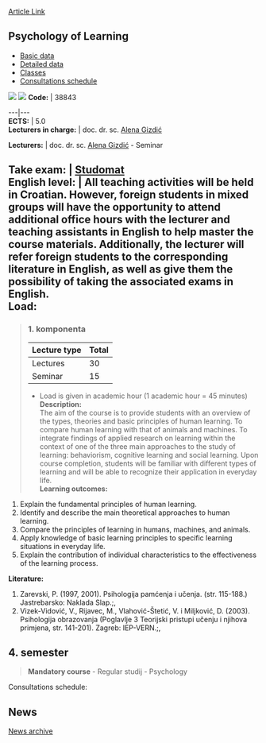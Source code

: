 [Article Link](https://www.fhs.hr/en/course/pol)

## Psychology of Learning
  * [Basic data](https://www.fhs.hr/en/course/pol#v1id-523817_630058_1_0 "Basic data")
  * [Detailed data](https://www.fhs.hr/en/course/pol#v1id-523817_630058_1_1 "Detailed data")
  * [Classes](https://www.fhs.hr/en/course/pol#v1id-523817_630058_1_2 "Classes")
  * [Consultations schedule](https://www.fhs.hr/en/course/pol#v1id-523817_630058_1_3 "Consultations schedule")


[![](https://www.fhs.hr/img/flags/gif/hr.gif)](https://www.fhs.hr/predmet/psiuce) [![](https://www.fhs.hr/img/flags/gif/gb.gif)](https://www.fhs.hr/en/course/pol)
**Code:** |  38843  
  
---|---  
**ECTS:** |  5.0   
**Lecturers in charge:** |  doc. dr. sc. [Alena Gizdić](https://www.fhs.hr/staff/alena.gizdic)   
  
**Lecturers:** |  doc. dr. sc. [Alena Gizdić](https://www.fhs.hr/djelatnik/alena.gizdic) - Seminar  
  
**Take exam:** |  [Studomat](http://www.isvu.hr/studomat)  
**English level:** |  All teaching activities will be held in Croatian. However, foreign students in mixed groups will have the opportunity to attend additional office hours with the lecturer and teaching assistants in English to help master the course materials. Additionally, the lecturer will refer foreign students to the corresponding literature in English, as well as give them the possibility of taking the associated exams in English.   
**Load:**  
---  
> ### 1. komponenta
> | Lecture type | Total  
> ---|---  
> Lectures | 30  
> Seminar | 15  
> * Load is given in academic hour (1 academic hour = 45 minutes)   
**Description:**  
> The aim of the course is to provide students with an overview of the types, theories and basic principles of human learning. To compare human learning with that of animals and machines. To integrate findings of applied research on learning within the context of one of the three main approaches to the study of learning: behaviorism, cognitive learning and social learning. Upon course completion, students will be familiar with different types of learning and will be able to recognize their application in everyday life.  
**Learning outcomes:**  
  1. Explain the fundamental principles of human learning.
  2. Identify and describe the main theoretical approaches to human learning.
  3. Compare the principles of learning in humans, machines, and animals.
  4. Apply knowledge of basic learning principles to specific learning situations in everyday life.
  5. Explain the contribution of individual characteristics to the effectiveness of the learning process.

  
**Literature:**  
  1. Zarevski, P. (1997, 2001). Psihologija pamćenja i učenja. (str. 115-188.) Jastrebarsko: Naklada Slap.;, 
  2. Vizek-Vidović, V., Rijavec, M., Vlahović-Štetić, V. i Miljković, D. (2003). Psihologija obrazovanja (Poglavlje 3 Teorijski pristupi učenju i njihova primjena, str. 141-201). Zagreb: IEP-VERN.;, 

  
**4. semester**  
---  
> **Mandatory course** - Regular studij - Psychology  
>   
Consultations schedule: 


## News
[News archive](https://www.fhs.hr/en/course/pol?@=20pwh#news_84244 "News archive")

